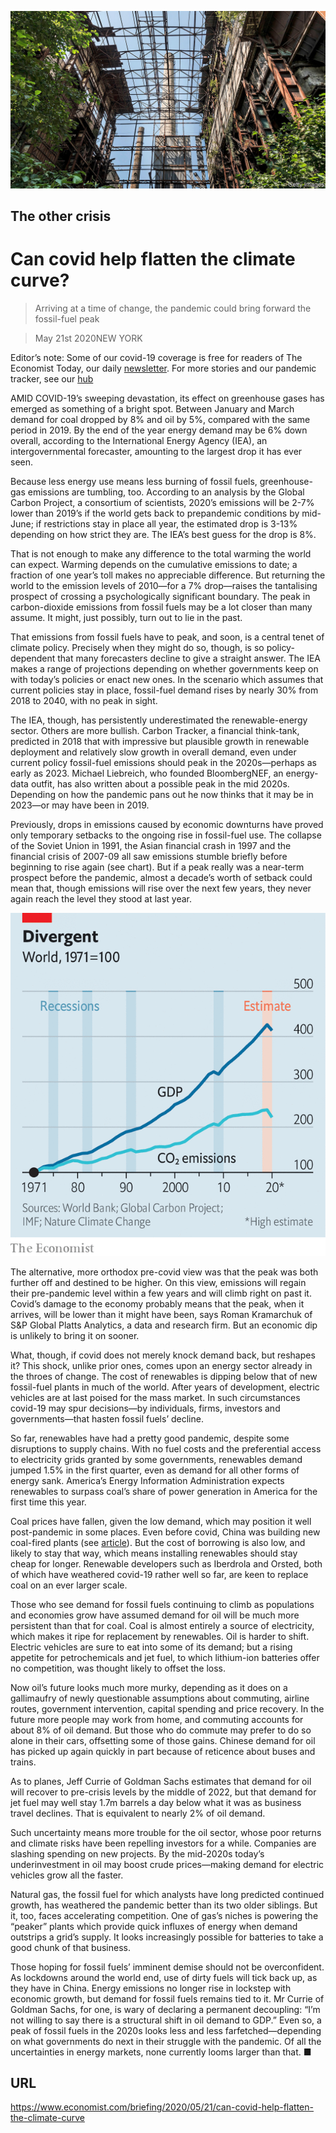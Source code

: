 ![](./images/20200523_FBP003_0.jpg)

## The other crisis

# Can covid help flatten the climate curve?

> Arriving at a time of change, the pandemic could bring forward the fossil-fuel peak

> May 21st 2020NEW YORK

Editor’s note: Some of our covid-19 coverage is free for readers of The Economist Today, our daily [newsletter](https://www.economist.com/https://my.economist.com/user#newsletter). For more stories and our pandemic tracker, see our [hub](https://www.economist.com//news/2020/03/11/the-economists-coverage-of-the-coronavirus)

AMID COVID-19’s sweeping devastation, its effect on greenhouse gases has emerged as something of a bright spot. Between January and March demand for coal dropped by 8% and oil by 5%, compared with the same period in 2019. By the end of the year energy demand may be 6% down overall, according to the International Energy Agency (IEA), an intergovernmental forecaster, amounting to the largest drop it has ever seen.

Because less energy use means less burning of fossil fuels, greenhouse-gas emissions are tumbling, too. According to an analysis by the Global Carbon Project, a consortium of scientists, 2020’s emissions will be 2-7% lower than 2019’s if the world gets back to prepandemic conditions by mid-June; if restrictions stay in place all year, the estimated drop is 3-13% depending on how strict they are. The IEA’s best guess for the drop is 8%.

That is not enough to make any difference to the total warming the world can expect. Warming depends on the cumulative emissions to date; a fraction of one year’s toll makes no appreciable difference. But returning the world to the emission levels of 2010—for a 7% drop—raises the tantalising prospect of crossing a psychologically significant boundary. The peak in carbon-dioxide emissions from fossil fuels may be a lot closer than many assume. It might, just possibly, turn out to lie in the past.

That emissions from fossil fuels have to peak, and soon, is a central tenet of climate policy. Precisely when they might do so, though, is so policy-dependent that many forecasters decline to give a straight answer. The IEA makes a range of projections depending on whether governments keep on with today’s policies or enact new ones. In the scenario which assumes that current policies stay in place, fossil-fuel demand rises by nearly 30% from 2018 to 2040, with no peak in sight.

The IEA, though, has persistently underestimated the renewable-energy sector. Others are more bullish. Carbon Tracker, a financial think-tank, predicted in 2018 that with impressive but plausible growth in renewable deployment and relatively slow growth in overall demand, even under current policy fossil-fuel emissions should peak in the 2020s—perhaps as early as 2023. Michael Liebreich, who founded BloombergNEF, an energy-data outfit, has also written about a possible peak in the mid 2020s. Depending on how the pandemic pans out he now thinks that it may be in 2023—or may have been in 2019.

Previously, drops in emissions caused by economic downturns have proved only temporary setbacks to the ongoing rise in fossil-fuel use. The collapse of the Soviet Union in 1991, the Asian financial crash in 1997 and the financial crisis of 2007-09 all saw emissions stumble briefly before beginning to rise again (see chart). But if a peak really was a near-term prospect before the pandemic, almost a decade’s worth of setback could mean that, though emissions will rise over the next few years, they never again reach the level they stood at last year.



![](./images/20200523_FBC672.png)

The alternative, more orthodox pre-covid view was that the peak was both further off and destined to be higher. On this view, emissions will regain their pre-pandemic level within a few years and will climb right on past it. Covid’s damage to the economy probably means that the peak, when it arrives, will be lower than it might have been, says Roman Kramarchuk of S&P Global Platts Analytics, a data and research firm. But an economic dip is unlikely to bring it on sooner.

What, though, if covid does not merely knock demand back, but reshapes it? This shock, unlike prior ones, comes upon an energy sector already in the throes of change. The cost of renewables is dipping below that of new fossil-fuel plants in much of the world. After years of development, electric vehicles are at last poised for the mass market. In such circumstances covid-19 may spur decisions—by individuals, firms, investors and governments—that hasten fossil fuels’ decline.

So far, renewables have had a pretty good pandemic, despite some disruptions to supply chains. With no fuel costs and the preferential access to electricity grids granted by some governments, renewables demand jumped 1.5% in the first quarter, even as demand for all other forms of energy sank. America’s Energy Information Administration expects renewables to surpass coal’s share of power generation in America for the first time this year.

Coal prices have fallen, given the low demand, which may position it well post-pandemic in some places. Even before covid, China was building new coal-fired plants (see [article](https://www.economist.com//china/2020/05/21/a-glut-of-new-coal-fired-power-stations-endangers-chinas-green-ambitions)). But the cost of borrowing is also low, and likely to stay that way, which means installing renewables should stay cheap for longer. Renewable developers such as Iberdrola and Orsted, both of which have weathered covid-19 rather well so far, are keen to replace coal on an ever larger scale.

Those who see demand for fossil fuels continuing to climb as populations and economies grow have assumed demand for oil will be much more persistent than that for coal. Coal is almost entirely a source of electricity, which makes it ripe for replacement by renewables. Oil is harder to shift. Electric vehicles are sure to eat into some of its demand; but a rising appetite for petrochemicals and jet fuel, to which lithium-ion batteries offer no competition, was thought likely to offset the loss.

Now oil’s future looks much more murky, depending as it does on a gallimaufry of newly questionable assumptions about commuting, airline routes, government intervention, capital spending and price recovery. In the future more people may work from home, and commuting accounts for about 8% of oil demand. But those who do commute may prefer to do so alone in their cars, offsetting some of those gains. Chinese demand for oil has picked up again quickly in part because of reticence about buses and trains.

As to planes, Jeff Currie of Goldman Sachs estimates that demand for oil will recover to pre-crisis levels by the middle of 2022, but that demand for jet fuel may well stay 1.7m barrels a day below what it was as business travel declines. That is equivalent to nearly 2% of oil demand.

Such uncertainty means more trouble for the oil sector, whose poor returns and climate risks have been repelling investors for a while. Companies are slashing spending on new projects. By the mid-2020s today’s underinvestment in oil may boost crude prices—making demand for electric vehicles grow all the faster.

Natural gas, the fossil fuel for which analysts have long predicted continued growth, has weathered the pandemic better than its two older siblings. But it, too, faces accelerating competition. One of gas’s niches is powering the “peaker” plants which provide quick influxes of energy when demand outstrips a grid’s supply. It looks increasingly possible for batteries to take a good chunk of that business.

Those hoping for fossil fuels’ imminent demise should not be overconfident. As lockdowns around the world end, use of dirty fuels will tick back up, as they have in China. Energy emissions no longer rise in lockstep with economic growth, but demand for fossil fuels remains tied to it. Mr Currie of Goldman Sachs, for one, is wary of declaring a permanent decoupling: “I’m not willing to say there is a structural shift in oil demand to GDP.” Even so, a peak of fossil fuels in the 2020s looks less and less farfetched—depending on what governments do next in their struggle with the pandemic. Of all the uncertainties in energy markets, none currently looms larger than that. ■

## URL

https://www.economist.com/briefing/2020/05/21/can-covid-help-flatten-the-climate-curve
